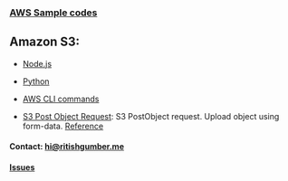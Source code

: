 ### [AWS Sample codes](/) 

## Amazon S3:

 * [Node.js](Node.js)

 * [Python](python)

 * [AWS CLI commands](AWS-CLI-commands)

 * [S3 Post Object Request](PostObject.html): S3 PostObject request. Upload object using form-data. [Reference](https://docs.aws.amazon.com/AmazonS3/latest/API/RESTObjectPOST.html)

#### Contact: [hi@ritishgumber.me](mailto:hi@ritishgumber.me)

#### [Issues](https://github.com/ritishgumber/aws-codes/issues)
